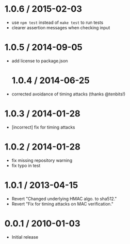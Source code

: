 # 1.0.6 / 2015-02-03

- use `npm test` instead of `make test` to run tests
- clearer assertion messages when checking input

# 1.0.5 / 2014-09-05

- add license to package.json

  # 1.0.4 / 2014-06-25

- corrected avoidance of timing attacks (thanks @tenbits!)

# 1.0.3 / 2014-01-28

- [incorrect] fix for timing attacks

# 1.0.2 / 2014-01-28

- fix missing repository warning
- fix typo in test

# 1.0.1 / 2013-04-15

- Revert "Changed underlying HMAC algo. to sha512."
- Revert "Fix for timing attacks on MAC verification."

# 0.0.1 / 2010-01-03

- Initial release
